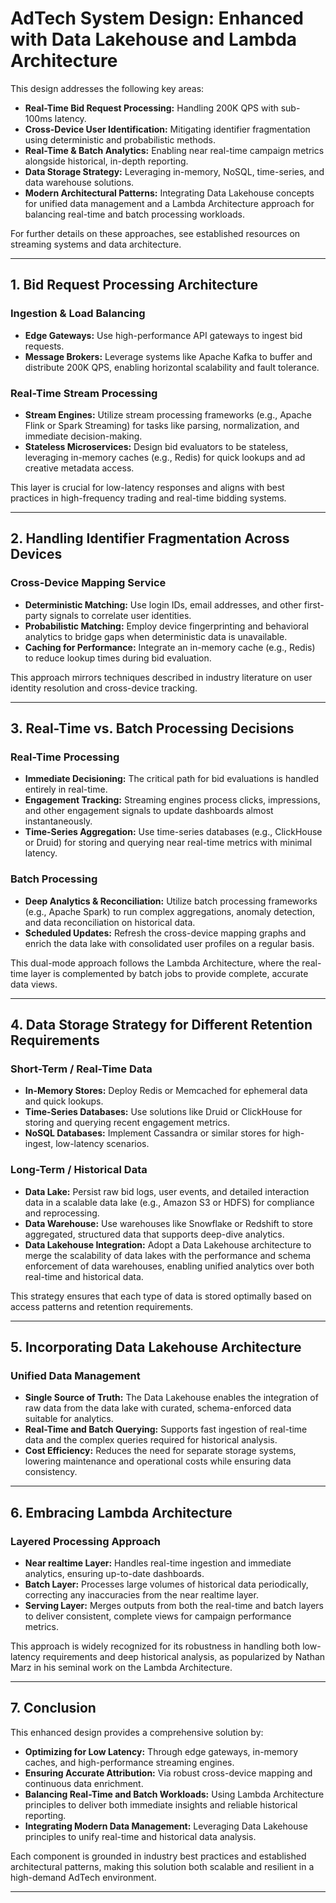 # AdTech System Design: Enhanced with Data Lakehouse and Lambda Architecture

This design addresses the following key areas:
- **Real-Time Bid Request Processing:** Handling 200K QPS with sub-100ms latency.
- **Cross-Device User Identification:** Mitigating identifier fragmentation using deterministic and probabilistic methods.
- **Real-Time & Batch Analytics:** Enabling near real-time campaign metrics alongside historical, in-depth reporting.
- **Data Storage Strategy:** Leveraging in-memory, NoSQL, time-series, and data warehouse solutions.
- **Modern Architectural Patterns:** Integrating Data Lakehouse concepts for unified data management and a Lambda Architecture approach for balancing real-time and batch processing workloads.

For further details on these approaches, see established resources on streaming systems and data architecture.

---

## 1. Bid Request Processing Architecture

### Ingestion & Load Balancing
- **Edge Gateways:** Use high-performance API gateways to ingest bid requests.
- **Message Brokers:** Leverage systems like Apache Kafka to buffer and distribute 200K QPS, enabling horizontal scalability and fault tolerance.  

### Real-Time Stream Processing
- **Stream Engines:** Utilize stream processing frameworks (e.g., Apache Flink or Spark Streaming) for tasks like parsing, normalization, and immediate decision-making.
- **Stateless Microservices:** Design bid evaluators to be stateless, leveraging in-memory caches (e.g., Redis) for quick lookups and ad creative metadata access.

This layer is crucial for low-latency responses and aligns with best practices in high-frequency trading and real-time bidding systems.  

---

## 2. Handling Identifier Fragmentation Across Devices

### Cross-Device Mapping Service
- **Deterministic Matching:** Use login IDs, email addresses, and other first-party signals to correlate user identities.
- **Probabilistic Matching:** Employ device fingerprinting and behavioral analytics to bridge gaps when deterministic data is unavailable.
- **Caching for Performance:** Integrate an in-memory cache (e.g., Redis) to reduce lookup times during bid evaluation.

This approach mirrors techniques described in industry literature on user identity resolution and cross-device tracking.  

---

## 3. Real-Time vs. Batch Processing Decisions

### Real-Time Processing
- **Immediate Decisioning:** The critical path for bid evaluations is handled entirely in real-time.
- **Engagement Tracking:** Streaming engines process clicks, impressions, and other engagement signals to update dashboards almost instantaneously.
- **Time-Series Aggregation:** Use time-series databases (e.g., ClickHouse or Druid) for storing and querying near real-time metrics with minimal latency.

### Batch Processing
- **Deep Analytics & Reconciliation:** Utilize batch processing frameworks (e.g., Apache Spark) to run complex aggregations, anomaly detection, and data reconciliation on historical data.
- **Scheduled Updates:** Refresh the cross-device mapping graphs and enrich the data lake with consolidated user profiles on a regular basis.

This dual-mode approach follows the Lambda Architecture, where the real-time layer is complemented by batch jobs to provide complete, accurate data views.  

---

## 4. Data Storage Strategy for Different Retention Requirements

### Short-Term / Real-Time Data
- **In-Memory Stores:** Deploy Redis or Memcached for ephemeral data and quick lookups.
- **Time-Series Databases:** Use solutions like Druid or ClickHouse for storing and querying recent engagement metrics.
- **NoSQL Databases:** Implement Cassandra or similar stores for high-ingest, low-latency scenarios.

### Long-Term / Historical Data
- **Data Lake:** Persist raw bid logs, user events, and detailed interaction data in a scalable data lake (e.g., Amazon S3 or HDFS) for compliance and reprocessing.
- **Data Warehouse:** Use warehouses like Snowflake or Redshift to store aggregated, structured data that supports deep-dive analytics.
- **Data Lakehouse Integration:** Adopt a Data Lakehouse architecture to merge the scalability of data lakes with the performance and schema enforcement of data warehouses, enabling unified analytics over both real-time and historical data.  

This strategy ensures that each type of data is stored optimally based on access patterns and retention requirements.

---

## 5. Incorporating Data Lakehouse Architecture

### Unified Data Management
- **Single Source of Truth:** The Data Lakehouse enables the integration of raw data from the data lake with curated, schema-enforced data suitable for analytics.
- **Real-Time and Batch Querying:** Supports fast ingestion of real-time data and the complex queries required for historical analysis.
- **Cost Efficiency:** Reduces the need for separate storage systems, lowering maintenance and operational costs while ensuring data consistency.  

---

## 6. Embracing Lambda Architecture

### Layered Processing Approach
- **Near realtime Layer:** Handles real-time ingestion and immediate analytics, ensuring up-to-date dashboards.
- **Batch Layer:** Processes large volumes of historical data periodically, correcting any inaccuracies from the near realtime layer.
- **Serving Layer:** Merges outputs from both the real-time and batch layers to deliver consistent, complete views for campaign performance metrics.

This approach is widely recognized for its robustness in handling both low-latency requirements and deep historical analysis, as popularized by Nathan Marz in his seminal work on the Lambda Architecture.  

---

## 7. Conclusion

This enhanced design provides a comprehensive solution by:
- **Optimizing for Low Latency:** Through edge gateways, in-memory caches, and high-performance streaming engines.
- **Ensuring Accurate Attribution:** Via robust cross-device mapping and continuous data enrichment.
- **Balancing Real-Time and Batch Workloads:** Using Lambda Architecture principles to deliver both immediate insights and reliable historical reporting.
- **Integrating Modern Data Management:** Leveraging Data Lakehouse principles to unify real-time and historical data analysis.

Each component is grounded in industry best practices and established architectural patterns, making this solution both scalable and resilient in a high-demand AdTech environment.

---
